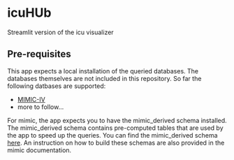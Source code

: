 # icuHUb
Streamlit version of the icu visualizer

## Pre-requisites

This app expects a local installation of the queried databases. The databases themselves are not included in this repository. So far the following datbases are supported:

- [MIMIC-IV](https://mimic.mit.edu/)
- more to follow...

For mimic, the app expects you to have the mimic_derived schema installed. The mimic_derived schema contains pre-computed tables that are used by the app to speed up the queries. You can find the mimic_derived schema [here](https://github.com/MIT-LCP/mimic-code/tree/main/mimic-iv/concepts). An instruction on how to build these schemas are also provided in the mimic documentation.
